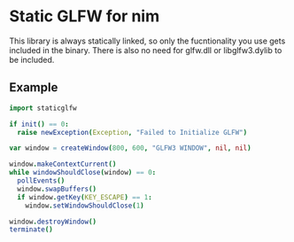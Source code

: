 # Static GLFW for nim

This library is always statically linked, so only the fucntionality you use gets included in the binary. There is also no need for glfw.dll or libglfw3.dylib to be included.

## Example

```nim
import staticglfw

if init() == 0:
  raise newException(Exception, "Failed to Initialize GLFW")

var window = createWindow(800, 600, "GLFW3 WINDOW", nil, nil)

window.makeContextCurrent()
while windowShouldClose(window) == 0:
  pollEvents()
  window.swapBuffers()
  if window.getKey(KEY_ESCAPE) == 1:
    window.setWindowShouldClose(1)

window.destroyWindow()
terminate()
```